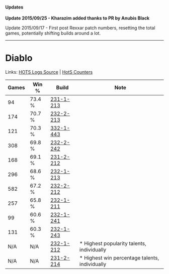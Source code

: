 #### Updates
**Update 2015/09/25 - Kharazim added thanks to PR by Anubis Black**

Update 2015/09/17 - First post Rexxar patch numbers, resetting the total games, potentially shifting builds around a lot.

***

# Diablo

Links: [HOTS Logs Source](https://www.hotslogs.com/Sitewide/HeroDetails?Hero=Diablo) | [HotS Counters](http://hotscounters.com/#/hero/Diablo)

Games  | Win %  | Build     | Note
-----  | -----  | -----     | ----
94     | 73.4 % | [231-1-213](http://www.heroesfire.com/hots/talent-calculator/diablo#kzgj) | 
174    | 70.7 % | [232-2-213](http://www.heroesfire.com/hots/talent-calculator/diablo#l0Mb) | 
121    | 70.3 % | [332-1-443](http://www.heroesfire.com/hots/talent-calculator/diablo#oqJZ) | 
308    | 69.8 % | [232-2-242](http://www.heroesfire.com/hots/talent-calculator/diablo#l0N2) | 
168    | 69.1 % | [231-2-212](http://www.heroesfire.com/hots/talent-calculator/diablo#kzwK) | 
296    | 68.6 % | [232-1-213](http://www.heroesfire.com/hots/talent-calculator/diablo#l06z) | 
582    | 67.2 % | [232-2-212](http://www.heroesfire.com/hots/talent-calculator/diablo#l0Ma) | 
257    | 65.8 % | [232-1-211](http://www.heroesfire.com/hots/talent-calculator/diablo#l06x) | 
99     | 60.6 % | [232-1-241](http://www.heroesfire.com/hots/talent-calculator/diablo#l07P) | 
131    | 60.3 % | [232-1-243](http://www.heroesfire.com/hots/talent-calculator/diablo#l07R) | 
N/A    | N/A    | [232-1-212](http://www.heroesfire.com/hots/talent-calculator/diablo#l06y) | * Highest popularity talents, individually
N/A    | N/A    | [231-2-214](http://www.heroesfire.com/hots/talent-calculator/diablo#kzwM) | * Highest win percentage talents, individually
